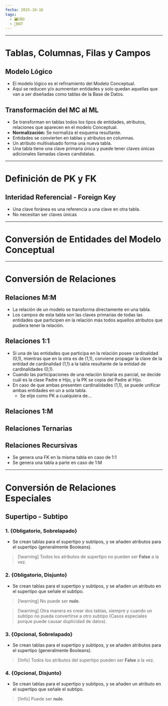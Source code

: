 ```yaml
---
fecha: 2025-10-16
tags:
  - 🗃️SBD
  - 📝NOT
---
```

---

# Tablas, Columnas, Filas y Campos
## Modelo Lógico
- El modelo lógico es el refinamiento del Modelo Conceptual.
- Aquí se reducen y/o aumnentan entidades y solo quedan aquellas que van a ser diseñadas como tablas de la Base de Datos.
## Transformación del MC al ML
- Se transforman en tablas todos los tipos de entidades, atributos, relaciones que aparecen en el modelo Conceptual.
- **Normalización:** Se normaliza el esquema resultante.
- Entidades se convierten en tablas y atributos en columnas.
- Un atributo multivaluado forma una nueva tabla.
- Una tabla tiene una clave primaria única y puede tener claves únicas adicionales llamadas claves candidatas.

---

# Definición de PK y FK
## Interidad Referencial - Foreign Key
- Una clave foránea es una referencia a una clave en otra tabla.
- No necesitan ser claves únicas 

---

# Conversión de Entidades del Modelo Conceptual


---

# Conversión de Relaciones
## Relaciones M:M 
- La relación de un modelo se transforma directamente en una tabla.
- Los campos de esta tabla son las claves primarias de todas las entidades que participen en la relación más todos aquellos atributos que pudiera tener la relación.
## Relaciones 1:1 
- Si una de las entidades que participa en la relación posee cardinalidad (0,1), mientras que en la otra es de (1,1), conviene propagar la clave de la entidad de cardinalidad (1,1) a la tabla resultante de la entidad de cardinalidades (0,1).
- Cuando las participaciones de una relación binaria es parcial, se decide cuál es la clase Padre e Hijo, y la PK se copia del Padre al Hijo.
- En caso de que ambas presenten cardinalidades (1,1), se puede unificar ambas entidades en un a sola tabla.
	- Se elije como PK a cualquiera de...
## Relaciones 1:M 

## Relaciones Ternarias

## Relaciones Recursivas
- Se genera una FK en la misma tabla en caso de 1:1 
- Se genera una tabla a parte en caso de 1:M 

---

# Conversión de Relaciones Especiales

## Supertipo - Subtipo

### 1. {Obligatorio, Sobrelapado}
- Se crean tablas para el supertipo y subtipos, y se añaden atributos para el supertipo (generalmente Booleans).
> [!warning] Todos los atributos de supertipo no pueden ser **False** a la vez.

### 2. {Obligatorio, Disjunto}
- Se crean tablas para el supertipo y subtipos, y se añaden un atributo en el supertipo que señale el subtipo.
> [!warning] No puede ser **nulo**.

> [!warning] Otra manera es crear dos tablas, siempre y cuando un subtipo no pueda convertirse a otro subtipo (Casos especiales porque puede causar duplicidad de datos).

### 3. {Opcional, Sobrelapado}
- Se crean tablas para el supertipo y subtipos, y se añaden atributos para el supertipo (generalmente Booleans).
> [!info] Todos los atributos del supertipo pueden ser **False** a la vez.

### 4. {Opcional, Disjunto}
- Se crean tablas para el supertipo y subtipos, y se añaden un atributo en el supertipo que señale el subtipo.
> [!info] Puede ser **nulo**.